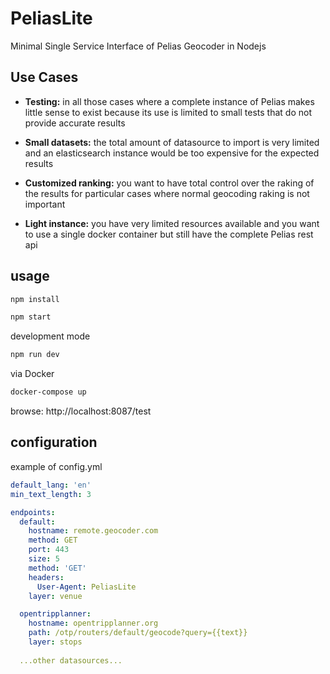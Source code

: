 # PeliasLite

Minimal Single Service Interface of Pelias Geocoder in Nodejs

## Use Cases

- **Testing:** in all those cases where a complete instance of Pelias makes little sense to exist because its use is limited to small tests that do not provide accurate results

- **Small datasets:** the total amount of datasource to import is very limited and an elasticsearch instance would be too expensive for the expected results

- **Customized ranking:** you want to have total control over the raking of the results for particular cases where normal geocoding raking is not important

- **Light instance:** you have very limited resources available and you want to use a single docker container but still have the complete Pelias rest api


## usage

```bash
npm install

npm start
```

development mode

```bash
npm run dev
```

via Docker
```bash
docker-compose up
```

browse: http://localhost:8087/test

## configuration

example of config.yml

```yaml
default_lang: 'en'
min_text_length: 3

endpoints:
  default:
    hostname: remote.geocoder.com
    method: GET
    port: 443
    size: 5
    method: 'GET'
    headers:
      User-Agent: PeliasLite
    layer: venue

  opentripplanner:
    hostname: opentripplanner.org
    path: /otp/routers/default/geocode?query={{text}}
    layer: stops
  
  ...other datasources...
```
